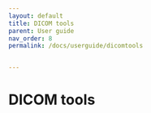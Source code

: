 ```yaml
---
layout: default
title: DICOM tools
parent: User guide
nav_order: 8
permalink: /docs/userguide/dicomtools


---
```


# DICOM tools